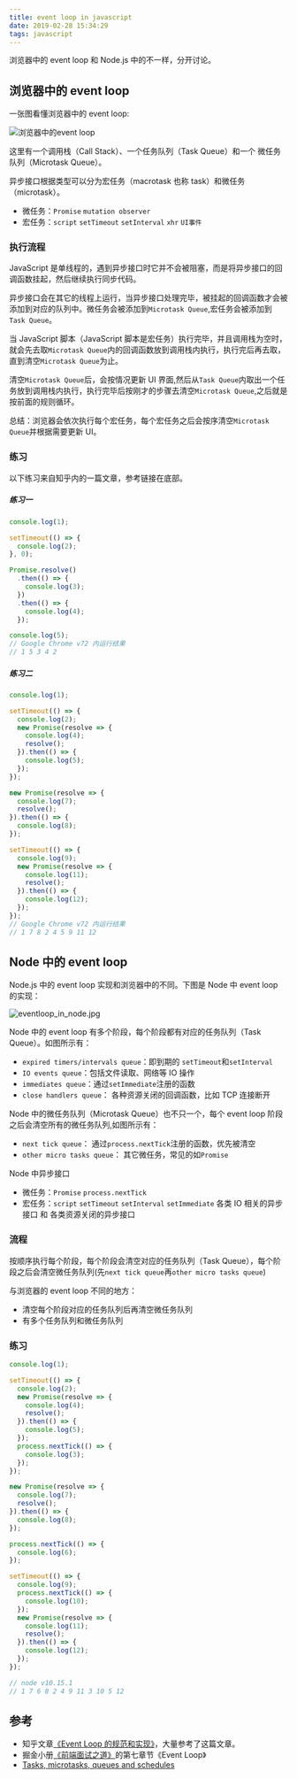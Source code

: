 ```yaml
---
title: event loop in javascript
date: 2019-02-28 15:34:29
tags: javascript
---
```


浏览器中的 event loop 和 Node.js 中的不一样，分开讨论。

## 浏览器中的 event loop

一张图看懂浏览器中的 event loop:

![浏览器中的event loop](https://note.youdao.com/yws/res/6030/WEBRESOURCE67b4b1f80c069e9d458173d2f4b5fdb0)

这里有一个调用栈（Call Stack）、一个任务队列（Task Queue）和一个 微任务队列（Microtask Queue）。

异步接口根据类型可以分为宏任务（macrotask 也称 task）和微任务（microtask）。

- 微任务：`Promise` `mutation observer`
- 宏任务：`script` `setTimeout` `setInterval` `xhr` `UI事件`

### 执行流程

JavaScript 是单线程的，遇到异步接口时它并不会被阻塞，而是将异步接口的回调函数挂起，然后继续执行同步代码。

异步接口会在其它的线程上运行，当异步接口处理完毕，被挂起的回调函数才会被添加到对应的队列中。微任务会被添加到`Microtask Queue`,宏任务会被添加到`Task Queue`。

当 JavaScript 脚本（JavaScript 脚本是宏任务）执行完毕，并且调用栈为空时，就会先去取`Microtask Queue`内的回调函数放到调用栈内执行，执行完后再去取，直到清空`Microtask Queue`为止。

清空`Microtask Queue`后，会按情况更新 UI 界面,然后从`Task Queue`内取出一个任务放到调用栈内执行，执行完毕后按刚才的步骤去清空`Microtask Queue`,之后就是按前面的规则循环。

总结：浏览器会依次执行每个宏任务，每个宏任务之后会按序清空`Microtask Queue`并根据需要更新 UI。

### 练习

以下练习来自知乎内的一篇文章，参考链接在底部。

##### 练习一

```javascript
console.log(1);

setTimeout(() => {
  console.log(2);
}, 0);

Promise.resolve()
  .then(() => {
    console.log(3);
  })
  .then(() => {
    console.log(4);
  });

console.log(5);
// Google Chrome v72 内运行结果
// 1 5 3 4 2
```

##### 练习二

```javascript
console.log(1);

setTimeout(() => {
  console.log(2);
  new Promise(resolve => {
    console.log(4);
    resolve();
  }).then(() => {
    console.log(5);
  });
});

new Promise(resolve => {
  console.log(7);
  resolve();
}).then(() => {
  console.log(8);
});

setTimeout(() => {
  console.log(9);
  new Promise(resolve => {
    console.log(11);
    resolve();
  }).then(() => {
    console.log(12);
  });
});
// Google Chrome v72 内运行结果
// 1 7 8 2 4 5 9 11 12
```

## Node 中的 event loop

Node.js 中的 event loop 实现和浏览器中的不同。下图是 Node 中 event loop 的实现：

![eventloop_in_node.jpg](https://note.youdao.com/yws/res/6232/WEBRESOURCE62cc8eef1d6861fc872a9c8d0fd9ae17)

Node 中的 event loop 有多个阶段，每个阶段都有对应的任务队列（Task Queue）。如图所示有：

- `expired timers/intervals queue`：即到期的 `setTimeout`和`setInterval`
- `IO events queue`：包括文件读取、网络等 IO 操作
- `immediates queue`：通过`setImmediate`注册的函数
- `close handlers queue`： 各种资源关闭的回调函数，比如 TCP 连接断开

Node 中的微任务队列（Microtask Queue）也不只一个，每个 event loop 阶段之后会清空所有的微任务队列,如图所示有：

- `next tick queue`： 通过`process.nextTick`注册的函数，优先被清空
- `other micro tasks queue`： 其它微任务，常见的如`Promise`

Node 中异步接口

- 微任务：`Promise` `process.nextTick`
- 宏任务：`script` `setTimeout` `setInterval` `setImmediate` 各类 IO 相关的异步接口 和 各类资源关闭的异步接口

### 流程

按顺序执行每个阶段，每个阶段会清空对应的任务队列（Task Queue），每个阶段之后会清空微任务队列(先`next tick queue`再`other micro tasks queue`)

与浏览器的 event loop 不同的地方：

- 清空每个阶段对应的任务队列后再清空微任务队列
- 有多个任务队列和微任务队列

### 练习

```javascript
console.log(1);

setTimeout(() => {
  console.log(2);
  new Promise(resolve => {
    console.log(4);
    resolve();
  }).then(() => {
    console.log(5);
  });
  process.nextTick(() => {
    console.log(3);
  });
});

new Promise(resolve => {
  console.log(7);
  resolve();
}).then(() => {
  console.log(8);
});

process.nextTick(() => {
  console.log(6);
});

setTimeout(() => {
  console.log(9);
  process.nextTick(() => {
    console.log(10);
  });
  new Promise(resolve => {
    console.log(11);
    resolve();
  }).then(() => {
    console.log(12);
  });
});

// node v10.15.1
// 1 7 6 8 2 4 9 11 3 10 5 12
```

## 参考

- 知乎文章[《Event Loop 的规范和实现》](https://zhuanlan.zhihu.com/p/33087629)，大量参考了这篇文章。
- 掘金小册[《前端面试之道》](https://juejin.im/book/5bdc715fe51d454e755f75ef)的第七章节《Event Loop》
- [Tasks, microtasks, queues and schedules](https://jakearchibald.com/2015/tasks-microtasks-queues-and-schedules/)
